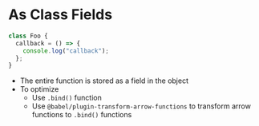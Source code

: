 # As Class Fields

```ts
class Foo {
  callback = () => {
    console.log("callback");
  };
}
```

- The entire function is stored as a field in the object
- To optimize
  - Use `.bind()` function
  - Use `@babel/plugin-transform-arrow-functions` to transform arrow functions
    to `.bind()` functions
